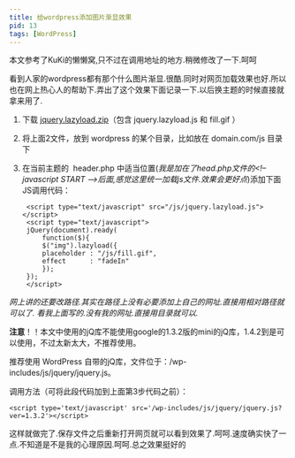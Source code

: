 ```yaml
---
title: 给wordpress添加图片渐显效果
pid: 13
tags: [WordPress]
---
```

本文参考了KuKi的懒懒窝,只不过在调用地址的地方.稍微修改了一下.呵呵

看到人家的wordpress都有那个什么图片渐显.很酷.同时对网页加载效果也好.所以也在网上热心人的帮助下.弄出了这个效果下面记录一下.以后换主题的时候直接就拿来用了.

1. 下载 [jquery.lazyload.zip](http://u.115.com/file/f05d729f24)（包含 jquery.lazyload.js 和 fill.gif ）
2. 将上面2文件，放到 wordpress 的某个目录，比如放在 domain.com/js 目录下
3. 在当前主题的  header.php 中适当位置(*我是加在了head.php文件的&lt;!– javascript START –&gt;后面,感觉这里统一加载js文件.效果会更好点*)添加下面 JS调用代码：

        <script type="text/javascript" src="/js/jquery.lazyload.js"></script>
        <script type="text/javascript">
        jQuery(document).ready(
            function($){
            $("img").lazyload({
            placeholder : "/js/fill.gif",
            effect      : "fadeIn"
            });
        });
        </script>

*网上讲的还要改路径.其实在路径上没有必要添加上自己的网址.直接用相对路径就可以了. 看我上面写的.没有我的网址.直接用目录就可以.*

**注意**！！本文中使用的jQ库不能使用google的1.3.2版的mini的jQ库，1.4.2到是可以使用，不过太新太大，不推荐使用。

推荐使用 WordPress 自带的jQ库，文件位于：/wp-includes/js/jquery/jquery.js。

调用方法（可将此段代码加到上面第3步代码之前）：

    <script type='text/javascript' src='/wp-includes/js/jquery/jquery.js?ver=1.3.2'></script>

这样就做完了.保存文件之后重新打开网页就可以看到效果了.呵呵.速度确实快了一点.不知道是不是我的心理原因.呵呵.总之效果挺好的
